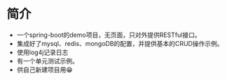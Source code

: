 # 简介

* 一个spring-boot的demo项目，无页面，只对外提供RESTful接口。
* 集成好了mysql、redis、mongoDB的配置，并提供基本的CRUD操作示例。
* 使用log4j记录日志
* 有一个单元测试示例。
* 供自己新建项目用😁
